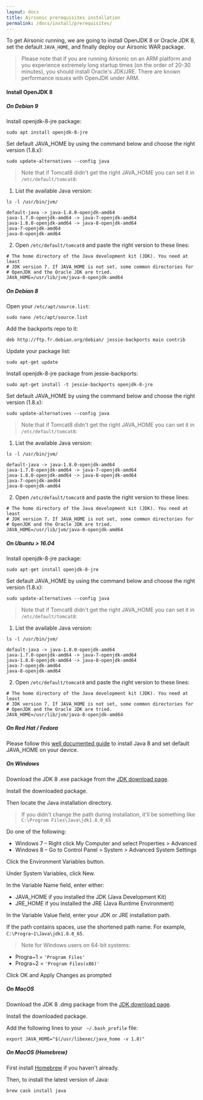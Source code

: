 ```yaml
---
layout: docs
title: Airsonic prerequisites installation
permalink: /docs/install/prerequisites/
---
```

To get Airsonic running, we are going to install OpenJDK 8 or Oracle JDK 8, set the default `JAVA_HOME`, and finally deploy our Airsonic WAR package.

> Please note that if you are running Airsonic on an ARM platform and you experience extremely long startup times (on the order of 20-30 minutes), you should install Oracle's JDK/JRE. There are known performance issues with OpenJDK under ARM.

#### Install OpenJDK 8

##### On Debian 9

Install openjdk-8-jre package:

```
sudo apt install openjdk-8-jre
```

Set default JAVA_HOME by using the command below and choose the right version (1.8.x):

```
sudo update-alternatives --config java
```

> Note that if Tomcat8 didn't get the right JAVA_HOME you can set it in `/etc/default/tomcat8`:
1. List the available Java version:
```
ls -l /usr/bin/jvm/
```
```
default-java -> java-1.8.0-openjdk-amd64
java-1.7.0-openjdk-amd64 -> java-7-openjdk-amd64
java-1.8.0-openjdk-amd64 -> java-8-openjdk-amd64
java-7-openjdk-amd64
java-8-openjdk-amd64
```
2. Open `/etc/default/tomcat8` and paste the right version to these lines:
```
# The home directory of the Java development kit (JDK). You need at least
# JDK version 7. If JAVA_HOME is not set, some common directories for
# OpenJDK and the Oracle JDK are tried.
JAVA_HOME=/usr/lib/jvm/java-8-openjdk-amd64
```

##### On Debian 8

Open your `/etc/apt/source.list`:

```
sudo nano /etc/apt/source.list
```

Add the backports repo to it:

```
deb http://ftp.fr.debian.org/debian/ jessie-backports main contrib
```

Update your package list:

```
sudo apt-get update
```

Install openjdk-8-jre package from jessie-backports:

```
sudo apt-get install -t jessie-backports openjdk-8-jre
```

Set default JAVA_HOME by using the command below and choose the right version (1.8.x):

```
sudo update-alternatives --config java
```

> Note that if Tomcat8 didn't get the right JAVA_HOME you can set it in `/etc/default/tomcat8`:
1. List the available Java version:
```
ls -l /usr/bin/jvm/
```
```
default-java -> java-1.8.0-openjdk-amd64
java-1.7.0-openjdk-amd64 -> java-7-openjdk-amd64
java-1.8.0-openjdk-amd64 -> java-8-openjdk-amd64
java-7-openjdk-amd64
java-8-openjdk-amd64
```
2. Open `/etc/default/tomcat8` and paste the right version to these lines:
```
# The home directory of the Java development kit (JDK). You need at least
# JDK version 7. If JAVA_HOME is not set, some common directories for
# OpenJDK and the Oracle JDK are tried.
JAVA_HOME=/usr/lib/jvm/java-8-openjdk-amd64
```

##### On Ubuntu > 16.04

Install openjdk-8-jre package:

```
sudo apt-get install openjdk-8-jre
```

Set default JAVA_HOME by using the command below and choose the right version (1.8.x):

```
sudo update-alternatives --config java
```
> Note that if Tomcat8 didn't get the right JAVA_HOME you can set it in `/etc/default/tomcat8`:
1. List the available Java version:
```
ls -l /usr/bin/jvm/
```
```
default-java -> java-1.8.0-openjdk-amd64
java-1.7.0-openjdk-amd64 -> java-7-openjdk-amd64
java-1.8.0-openjdk-amd64 -> java-8-openjdk-amd64
java-7-openjdk-amd64
java-8-openjdk-amd64
```
2. Open `/etc/default/tomcat8` and paste the right version to these lines:
```
# The home directory of the Java development kit (JDK). You need at least
# JDK version 7. If JAVA_HOME is not set, some common directories for
# OpenJDK and the Oracle JDK are tried.
JAVA_HOME=/usr/lib/jvm/java-8-openjdk-amd64
```

##### On Red Hat / Fedora

Please follow this [well documented guide](https://www.digitalocean.com/community/tutorials/how-to-install-java-on-centos-and-fedora#install-oracle-java-8) to install Java 8  and set default JAVA_HOME on your device.

##### On Windows

Download the JDK 8 .exe package from the [JDK download page](http://www.oracle.com/technetwork/java/javase/downloads/jdk8-downloads-2133151.html).

Install the downloaded package.

Then locate the Java installation directory.
> If you didn't change the path during installation, it'll be something like `C:\Program Files\Java\jdk1.8.0_65`

Do one of the following:
- Windows 7 – Right click My Computer and select Properties > Advanced
- Windows 8 – Go to Control Panel > System > Advanced System Settings

Click the Environment Variables button.

Under System Variables, click New.

In the Variable Name field, enter either:
- JAVA_HOME if you installed the JDK (Java Development Kit)
- JRE_HOME if you installed the JRE (Java Runtime Environment)

In the Variable Value field, enter your JDK or JRE installation path.

If the path contains spaces, use the shortened path name.
For example, `C:\Progra~1\Java\jdk1.8.0_65`.
> Note for Windows users on 64-bit systems:
- Progra~1 = `'Program Files'`
- Progra~2 = `'Program Files(x86)'`

Click OK and Apply Changes as prompted

##### On MacOS

Download the JDK 8 .dmg package from the [JDK download page](http://www.oracle.com/technetwork/java/javase/downloads/jdk8-downloads-2133151.html).

Install the downloaded package.

Add the following lines to your ` ~/.bash_profile` file:

```
export JAVA_HOME="$(/usr/libexec/java_home -v 1.8)"
```

##### On MacOS (Homebrew)

First install [Homebrew](https://brew.sh) if you haven't already.

Then, to install the latest version of Java:

```
brew cask install java
```
